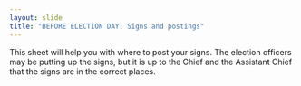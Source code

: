```yaml
---
layout: slide
title: "BEFORE ELECTION DAY: Signs and postings"
---
```


This sheet will help you with where to post your signs. The election officers may be putting up the signs, but it is up to the Chief and the Assistant Chief that the signs are in the correct places.